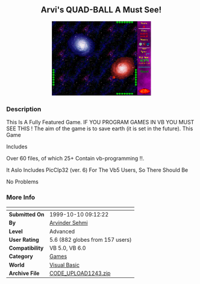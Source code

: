 ﻿<div align="center">

## Arvi's QUAD\-BALL A Must See\!

<img src="PIC2000227523227055.gif">
</div>

### Description

This Is A Fully Featured Game. IF YOU PROGRAM GAMES IN VB YOU MUST SEE THIS ! The aim of the game is to save earth (it is set in the future). This Game

Includes

Over 60 files, of which 25+ Contain vb-programming !!.

It Aslo Includes PicClp32 (ver. 6) For The Vb5 Users, So There Should Be

No Problems
 
### More Info
 


<span>             |<span>
---                |---
**Submitted On**   |1999-10-10 09:12:22
**By**             |[Arvinder Sehmi](https://github.com/Planet-Source-Code/PSCIndex/blob/master/ByAuthor/arvinder-sehmi.md)
**Level**          |Advanced
**User Rating**    |5.6 (882 globes from 157 users)
**Compatibility**  |VB 5\.0, VB 6\.0
**Category**       |[Games](https://github.com/Planet-Source-Code/PSCIndex/blob/master/ByCategory/games__1-38.md)
**World**          |[Visual Basic](https://github.com/Planet-Source-Code/PSCIndex/blob/master/ByWorld/visual-basic.md)
**Archive File**   |[CODE\_UPLOAD1243\.zip](https://github.com/Planet-Source-Code/arvinder-sehmi-arvi-s-quad-ball-a-must-see__1-3980/archive/master.zip)








